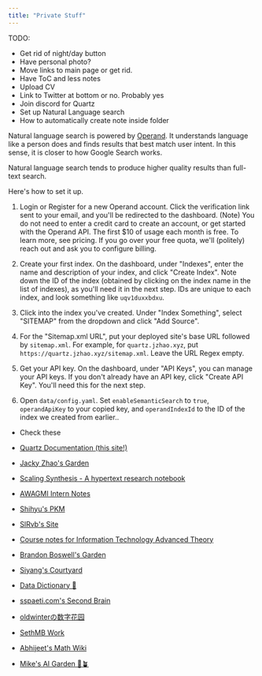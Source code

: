 ```yaml
---
title: "Private Stuff"
---
```

TODO:
- Get rid of night/day button
- Have personal photo?
- Move links to main page or get rid. 
- Have ToC and less notes
- Upload CV
- Link to Twitter at bottom or no. Probably yes
- Join discord for Quartz
- Set up Natural Language search
- How to automatically create note inside folder

Natural language search is powered by [Operand](https://beta.operand.ai/). It understands language like a person does and finds results that best match user intent. In this sense, it is closer to how Google Search works.

  

Natural language search tends to produce higher quality results than full-text search.

  

Here's how to set it up.


1. Login or Register for a new Operand account. Click the verification link sent to your email, and you'll be redirected to the dashboard. (Note) You do not need to enter a credit card to create an account, or get started with the Operand API. The first $10 of usage each month is free. To learn more, see pricing. If you go over your free quota, we'll (politely) reach out and ask you to configure billing.

2. Create your first index. On the dashboard, under "Indexes", enter the name and description of your index, and click "Create Index". Note down the ID of the index (obtained by clicking on the index name in the list of indexes), as you'll need it in the next step. IDs are unique to each index, and look something like `uqv1duxxbdxu`.

3. Click into the index you've created. Under "Index Something", select "SITEMAP" from the dropdown and click "Add Source".

4. For the "Sitemap.xml URL", put your deployed site's base URL followed by `sitemap.xml`. For example, for `quartz.jzhao.xyz`, put `https://quartz.jzhao.xyz/sitemap.xml`. Leave the URL Regex empty.

5. Get your API key. On the dashboard, under "API Keys", you can manage your API keys. If you don't already have an API key, click "Create API Key". You'll need this for the next step.

6. Open `data/config.yaml`. Set `enableSemanticSearch` to `true`, `operandApiKey` to your copied key, and `operandIndexId` to the ID of the index we created from earlier..

- Check these

- [Quartz Documentation (this site!)](https://quartz.jzhao.xyz/)

- [Jacky Zhao's Garden](https://jzhao.xyz/)

- [Scaling Synthesis - A hypertext research notebook](https://scalingsynthesis.com/)

- [AWAGMI Intern Notes](https://notes.awagmi.xyz/)

- [Shihyu's PKM](https://shihyuho.github.io/pkm/)

- [SlRvb's Site](https://slrvb.github.io/Site/)

- [Course notes for Information Technology Advanced Theory](https://a2itnotes.github.io/quartz/)

- [Brandon Boswell's Garden](https://brandonkboswell.com)

- [Siyang's Courtyard](https://siyangsun.github.io/courtyard/)

- [Data Dictionary 🧠](https://glossary.airbyte.com/)

- [sspaeti.com's Second Brain](https://brain.sspaeti.com/)

- [oldwinterの数字花园](https://garden.oldwinter.top/)

- [SethMB Work](https://sethmb.xyz/)

- [Abhijeet's Math Wiki](https://abhmul.github.io/quartz/Math-Wiki/)

- [Mike's AI Garden 🤖🪴](https://mwalton.me/)

  


